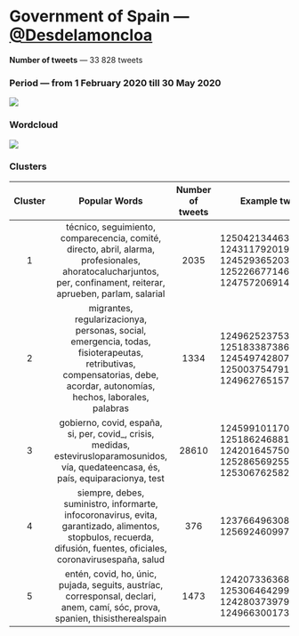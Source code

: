 # Government of Spain — [@Desdelamoncloa](https://twitter.com/Desdelamoncloa)

**Number of tweets** — 33 828 tweets



### Period — from 1 February 2020 till 30 May 2020



![](https://github.com/vitiugin/who/blob/master/appendix/time_series/Desdelamoncloa_timeseries.png?raw=true)



### Wordcloud

![](https://github.com/vitiugin/who/blob/master/appendix/wordclouds/Desdelamoncloa_cloud.png?raw=true)




### Clusters

| **Cluster** |                      **Popular Words**                       | **Number of tweets** | Example tweets                                               |
| :---------: | :----------------------------------------------------------: | :------------------: | ------------------------------------------------------------ |
|      1      | técnico, seguimiento, comparecencia, comité, directo, abril, alarma, profesionales, ahoratocalucharjuntos, per, confinament, reiterar, aprueben, parlam, salarial |        2035       | 1250421344635777024<br />1243117920194084864<br />1245293652030750720<br />1252266771467440128<br />1247572069149290496 |
|      2      | migrantes, regularizacionya, personas, social, emergencia, todas, fisioterapeutas, retributivas, compensatorias, debe, acordar, autonomías, hechos, laborales, palabras |        1334         | 1249625237538377728<br />1251833873866149888<br />1245497428079411200<br />1250037547910287360<br />1249627651574247424 |
|      3      | gobierno, covid, españa, si, per, covid_, crisis, medidas, estevirusloparamosunidos, vía, quedateencasa, és, país, equiparacionya, test |        28610        | 1245991011702235136<br />1251862468810465280<br />1242016457501945856<br />1252865692551933952<br />1253067625820798976 |
|      4      | siempre, debes, suministro, informarte, infocoronavirus, evita, garantizado, alimentos, stopbulos, recuerda, difusión, fuentes, oficiales, coronavirusespaña, salud |         376          | 1237664963084386304<br />1256924609972232192 |
|      5      | entén, covid, ho, únic, pujada, seguits, austríac, corresponsal, declari, anem, camí, sóc, prova, spanien, thisistherealspain |         1473          | 1242073363687899136<br />1253064642995326976<br />1242803739792203776<br />1249663001734586368 |

